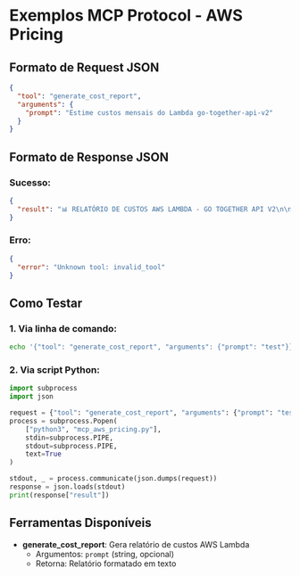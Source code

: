 # Exemplos MCP Protocol - AWS Pricing

## Formato de Request JSON

```json
{
  "tool": "generate_cost_report",
  "arguments": {
    "prompt": "Estime custos mensais do Lambda go-together-api-v2"
  }
}
```

## Formato de Response JSON

### Sucesso:
```json
{
  "result": "📊 RELATÓRIO DE CUSTOS AWS LAMBDA - GO TOGETHER API V2\n\n🔧 Configuração:\n• Invocações/mês: 1,000,000\n• Duração média: 200ms\n• Memória: 512MB\n• Região: us-east-1\n• Fonte de preços: Fallback\n\n💰 Custos Mensais:\n• Requests: $0.2000\n• Compute: $1.6667\n• TOTAL: $1.8667\n\n📅 Projeção Anual: $22.40\n\n📈 Custo por Grupo de Passageiros:\n• 1 passageiro(s): $0.00000187/pessoa\n• 2 passageiro(s): $0.00000094/pessoa\n• 3 passageiro(s): $0.00000062/pessoa\n• 4 passageiro(s): $0.00000047/pessoa\n\n📊 Custo por invocação: $0.00000187"
}
```

### Erro:
```json
{
  "error": "Unknown tool: invalid_tool"
}
```

## Como Testar

### 1. Via linha de comando:
```bash
echo '{"tool": "generate_cost_report", "arguments": {"prompt": "test"}}' | python3 mcp_aws_pricing.py
```

### 2. Via script Python:
```python
import subprocess
import json

request = {"tool": "generate_cost_report", "arguments": {"prompt": "test"}}
process = subprocess.Popen(
    ["python3", "mcp_aws_pricing.py"],
    stdin=subprocess.PIPE,
    stdout=subprocess.PIPE,
    text=True
)

stdout, _ = process.communicate(json.dumps(request))
response = json.loads(stdout)
print(response["result"])
```

## Ferramentas Disponíveis

- **generate_cost_report**: Gera relatório de custos AWS Lambda
  - Argumentos: `prompt` (string, opcional)
  - Retorna: Relatório formatado em texto